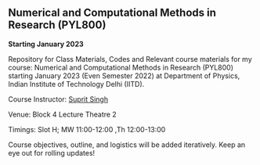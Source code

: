 
## Numerical and Computational Methods in Research (PYL800)

**Starting January 2023**

Repository for Class Materials, Codes and Relevant course materials for my course: Numerical and Computational Methods in Research (PYL800) starting January 2023 (Even Semester 2022) at Department of Physics, Indian Institute of Technology Delhi (IITD). 

Course Instructor: [Suprit Singh](https://supritsinghlab.github.io)

Venue: Block 4 Lecture Theatre 2

Timings: Slot H; MW 11:00-12:00 ,Th 12:00-13:00 

Course objectives, outline, and logistics will be added iteratively. Keep an eye out for rolling updates!